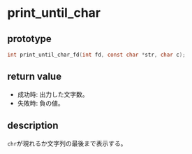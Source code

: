 # print_until_char

## prototype

```c
int	print_until_char_fd(int fd, const char *str, char c);
```

## return value

* 成功時: 出力した文字数。
* 失敗時: 負の値。

## description

`chr`が現れるか文字列の最後まで表示する。
